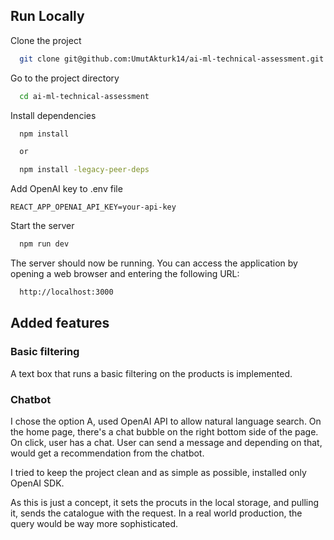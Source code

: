 ## Run Locally

Clone the project

```bash
  git clone git@github.com:UmutAkturk14/ai-ml-technical-assessment.git
```

Go to the project directory

```bash
  cd ai-ml-technical-assessment
```

Install dependencies

```bash
  npm install

  or

  npm install -legacy-peer-deps
```

Add OpenAI key to .env file

```
REACT_APP_OPENAI_API_KEY=your-api-key
```

Start the server

```bash
  npm run dev
```

The server should now be running. You can access the application by opening a web browser and entering the following URL:

```bash
  http://localhost:3000
```

## Added features

### Basic filtering

A text box that runs a basic filtering on the products is implemented.

### Chatbot

I chose the option A, used OpenAI API to allow natural language search. On the home page, there's a chat bubble on the right bottom side of the page. On click, user has a chat. User can send a message and depending on that, would get a recommendation from the chatbot.

I tried to keep the project clean and as simple as possible, installed only OpenAI SDK.

As this is just a concept, it sets the procuts in the local storage, and pulling it, sends the catalogue with the request. In a real world production, the query would be way more sophisticated.
